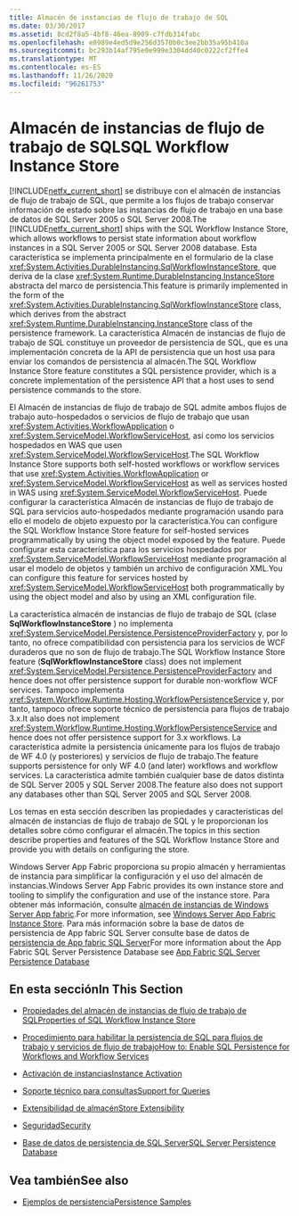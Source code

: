 ```yaml
---
title: Almacén de instancias de flujo de trabajo de SQL
ms.date: 03/30/2017
ms.assetid: 8cd2f8a5-4bf8-46ea-8909-c7fdb314fabc
ms.openlocfilehash: e0989e4ed5d9e256d3570b0c3ee2bb35a95b410a
ms.sourcegitcommit: bc293b14af795e0e999e3304dd40c0222cf2ffe4
ms.translationtype: MT
ms.contentlocale: es-ES
ms.lasthandoff: 11/26/2020
ms.locfileid: "96261753"
---
```

# <a name="sql-workflow-instance-store"></a><span data-ttu-id="6e957-102">Almacén de instancias de flujo de trabajo de SQL</span><span class="sxs-lookup"><span data-stu-id="6e957-102">SQL Workflow Instance Store</span></span>

<span data-ttu-id="6e957-103">[!INCLUDE[netfx_current_short](../../../includes/netfx-current-short-md.md)] se distribuye con el almacén de instancias de flujo de trabajo de SQL, que permite a los flujos de trabajo conservar información de estado sobre las instancias de flujo de trabajo en una base de datos de SQL Server 2005 o SQL Server 2008.</span><span class="sxs-lookup"><span data-stu-id="6e957-103">The [!INCLUDE[netfx_current_short](../../../includes/netfx-current-short-md.md)] ships with the SQL Workflow Instance Store, which allows workflows to persist state information about workflow instances in a SQL Server 2005 or SQL Server 2008 database.</span></span> <span data-ttu-id="6e957-104">Esta característica se implementa principalmente en el formulario de la clase <xref:System.Activities.DurableInstancing.SqlWorkflowInstanceStore>, que deriva de la clase <xref:System.Runtime.DurableInstancing.InstanceStore> abstracta del marco de persistencia.</span><span class="sxs-lookup"><span data-stu-id="6e957-104">This feature is primarily implemented in the form of the <xref:System.Activities.DurableInstancing.SqlWorkflowInstanceStore> class, which derives from the abstract <xref:System.Runtime.DurableInstancing.InstanceStore> class of the persistence framework.</span></span> <span data-ttu-id="6e957-105">La característica Almacén de instancias de flujo de trabajo de SQL constituye un proveedor de persistencia de SQL, que es una implementación concreta de la API de persistencia que un host usa para enviar los comandos de persistencia al almacén.</span><span class="sxs-lookup"><span data-stu-id="6e957-105">The SQL Workflow Instance Store feature constitutes a SQL persistence provider, which is a concrete implementation of the persistence API that a host uses to send persistence commands to the store.</span></span>  
  
 <span data-ttu-id="6e957-106">El Almacén de instancias de flujo de trabajo de SQL admite ambos flujos de trabajo auto-hospedados o servicios de flujo de trabajo que usan <xref:System.Activities.WorkflowApplication> o <xref:System.ServiceModel.WorkflowServiceHost>, así como los servicios hospedados en WAS que usen <xref:System.ServiceModel.WorkflowServiceHost>.</span><span class="sxs-lookup"><span data-stu-id="6e957-106">The SQL Workflow Instance Store supports both self-hosted workflows or workflow services that use <xref:System.Activities.WorkflowApplication> or <xref:System.ServiceModel.WorkflowServiceHost> as well as services hosted in WAS using <xref:System.ServiceModel.WorkflowServiceHost>.</span></span> <span data-ttu-id="6e957-107">Puede configurar la característica Almacén de instancias de flujo de trabajo de SQL para servicios auto-hospedados mediante programación usando para ello el modelo de objeto expuesto por la característica.</span><span class="sxs-lookup"><span data-stu-id="6e957-107">You can configure the SQL Workflow Instance Store feature for self-hosted services programmatically by using the object model exposed by the feature.</span></span> <span data-ttu-id="6e957-108">Puede configurar esta característica para los servicios hospedados por <xref:System.ServiceModel.WorkflowServiceHost> mediante programación al usar el modelo de objetos y también un archivo de configuración XML.</span><span class="sxs-lookup"><span data-stu-id="6e957-108">You can configure this feature for services hosted by <xref:System.ServiceModel.WorkflowServiceHost> both programmatically by using the object model and also by using an XML configuration file.</span></span>  
  
 <span data-ttu-id="6e957-109">La característica almacén de instancias de flujo de trabajo de SQL (clase **SqlWorkflowInstanceStore** ) no implementa <xref:System.ServiceModel.Persistence.PersistenceProviderFactory> y, por lo tanto, no ofrece compatibilidad con persistencia para los servicios de WCF duraderos que no son de flujo de trabajo.</span><span class="sxs-lookup"><span data-stu-id="6e957-109">The SQL Workflow Instance Store feature (**SqlWorkflowInstanceStore** class) does not implement <xref:System.ServiceModel.Persistence.PersistenceProviderFactory> and hence does not offer persistence support for durable non-workflow WCF services.</span></span> <span data-ttu-id="6e957-110">Tampoco implementa <xref:System.Workflow.Runtime.Hosting.WorkflowPersistenceService> y, por tanto, tampoco ofrece soporte técnico de persistencia para flujos de trabajo 3.x.</span><span class="sxs-lookup"><span data-stu-id="6e957-110">It also does not implement <xref:System.Workflow.Runtime.Hosting.WorkflowPersistenceService> and hence does not offer persistence support for 3.x workflows.</span></span> <span data-ttu-id="6e957-111">La característica admite la persistencia únicamente para los flujos de trabajo de WF 4.0 (y posteriores) y servicios de flujo de trabajo.</span><span class="sxs-lookup"><span data-stu-id="6e957-111">The feature supports persistence for only WF 4.0 (and later) workflows and workflow services.</span></span> <span data-ttu-id="6e957-112">La característica admite también cualquier base de datos distinta de SQL Server 2005 y SQL Server 2008.</span><span class="sxs-lookup"><span data-stu-id="6e957-112">The feature also does not support any databases other than SQL Server 2005 and SQL Server 2008.</span></span>  
  
 <span data-ttu-id="6e957-113">Los temas en esta sección describen las propiedades y características del almacén de instancias de flujo de trabajo de SQL y le proporcionan los detalles sobre cómo configurar el almacén.</span><span class="sxs-lookup"><span data-stu-id="6e957-113">The topics in this section describe properties and features of the SQL Workflow Instance Store and provide you with details on configuring the store.</span></span>  
  
 <span data-ttu-id="6e957-114">Windows Server App Fabric proporciona su propio almacén y herramientas de instancia para simplificar la configuración y el uso del almacén de instancias.</span><span class="sxs-lookup"><span data-stu-id="6e957-114">Windows Server App Fabric provides its own instance store and tooling to simplify the configuration and use of the instance store.</span></span> <span data-ttu-id="6e957-115">Para obtener más información, consulte [almacén de instancias de Windows Server App fabric](/previous-versions/appfabric/ff383417(v=azure.10)).</span><span class="sxs-lookup"><span data-stu-id="6e957-115">For more information, see [Windows Server App Fabric Instance Store](/previous-versions/appfabric/ff383417(v=azure.10)).</span></span> <span data-ttu-id="6e957-116">Para más información sobre la base de datos de persistencia de App fabric SQL Server consulte base de datos de [persistencia de App fabric SQL Server](/previous-versions/appfabric/ee790819(v=azure.10))</span><span class="sxs-lookup"><span data-stu-id="6e957-116">For more information about the App Fabric SQL Server Persistence Database see [App Fabric SQL Server Persistence Database](/previous-versions/appfabric/ee790819(v=azure.10))</span></span>  
  
## <a name="in-this-section"></a><span data-ttu-id="6e957-117">En esta sección</span><span class="sxs-lookup"><span data-stu-id="6e957-117">In This Section</span></span>  
  
- [<span data-ttu-id="6e957-118">Propiedades del almacén de instancias de flujo de trabajo de SQL</span><span class="sxs-lookup"><span data-stu-id="6e957-118">Properties of SQL Workflow Instance Store</span></span>](properties-of-sql-workflow-instance-store.md)  
  
- [<span data-ttu-id="6e957-119">Procedimiento para habilitar la persistencia de SQL para flujos de trabajo y servicios de flujo de trabajo</span><span class="sxs-lookup"><span data-stu-id="6e957-119">How to: Enable SQL Persistence for Workflows and Workflow Services</span></span>](how-to-enable-sql-persistence-for-workflows-and-workflow-services.md)  
  
- [<span data-ttu-id="6e957-120">Activación de instancias</span><span class="sxs-lookup"><span data-stu-id="6e957-120">Instance Activation</span></span>](instance-activation.md)  
  
- [<span data-ttu-id="6e957-121">Soporte técnico para consultas</span><span class="sxs-lookup"><span data-stu-id="6e957-121">Support for Queries</span></span>](support-for-queries.md)  
  
- [<span data-ttu-id="6e957-122">Extensibilidad de almacén</span><span class="sxs-lookup"><span data-stu-id="6e957-122">Store Extensibility</span></span>](store-extensibility.md)  
  
- [<span data-ttu-id="6e957-123">Seguridad</span><span class="sxs-lookup"><span data-stu-id="6e957-123">Security</span></span>](security.md)  
  
- [<span data-ttu-id="6e957-124">Base de datos de persistencia de SQL Server</span><span class="sxs-lookup"><span data-stu-id="6e957-124">SQL Server Persistence Database</span></span>](sql-server-persistence-database.md)  
  
## <a name="see-also"></a><span data-ttu-id="6e957-125">Vea también</span><span class="sxs-lookup"><span data-stu-id="6e957-125">See also</span></span>

- <span data-ttu-id="6e957-126">[Ejemplos de persistencia](/previous-versions/dotnet/netframework-4.0/dd699769(v=vs.100))</span><span class="sxs-lookup"><span data-stu-id="6e957-126">[Persistence Samples](/previous-versions/dotnet/netframework-4.0/dd699769(v=vs.100))</span></span>
